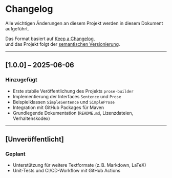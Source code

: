 # Changelog

Alle wichtigen Änderungen an diesem Projekt werden in diesem Dokument aufgeführt.

Das Format basiert auf [Keep a Changelog](https://keepachangelog.com/en/1.0.0/),  
und das Projekt folgt der [semantischen Versionierung](https://semver.org/lang/de/).

---

## [1.0.0] – 2025-06-06
### Hinzugefügt
- Erste stabile Veröffentlichung des Projekts `prose-builder`
- Implementierung der Interfaces `Sentence` und `Prose`
- Beispielklassen `SimpleSentence` und `SimpleProse`
- Integration mit GitHub Packages für Maven
- Grundlegende Dokumentation (`README.md`, Lizenzdateien, Verhaltenskodex)

---

## [Unveröffentlicht]
### Geplant
- Unterstützung für weitere Textformate (z. B. Markdown, LaTeX)
- Unit-Tests und CI/CD-Workflow mit GitHub Actions
